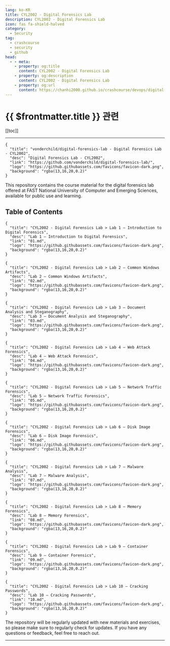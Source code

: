 ```yaml
---
lang: ko-KR
title: CYL2002 - Digital Forensics Lab
description: CYL2002 - Digital Forensics Lab
icon: fas fa-shield-halved
category:
  - Security
tag:
  - crashcourse
  - security
  - github
head:
  - - meta:
    - property: og:title
      content: CYL2002 - Digital Forensics Lab
    - property: og:description
      content: CYL2002 - Digital Forensics Lab
    - property: og:url
      content: https://chanhi2000.github.io/crashcourse/devops/digital-forensics-lab/
---
```


# {{ $frontmatter.title }} 관련

[[toc]]

---

```component VPCard
{
  "title": "vonderchild/digital-forensics-lab - Digital Forensics Lab - CYL2002",
  "desc": "Digital Forensics Lab - CYL2002",
  "link": "https://github.com/vonderchild/digital-forensics-lab/",
  "logo": "https://github.githubassets.com/favicons/favicon-dark.png",
  "background": "rgba(13,16,20,0.2)"
}
```

This repository contains the course material for the digital forensics lab offered at FAST National University of Computer and Emerging Sciences, available for public use and learning.

## Table of Contents

```component VPCard
{
  "title": "CYL2002 - Digital Forensics Lab > Lab 1 — Introduction to Digital Forensics",
  "desc": "Lab 1 — Introduction to Digital Forensics",
  "link": "01.md",
  "logo": "https://github.githubassets.com/favicons/favicon-dark.png",
  "background": "rgba(13,16,20,0.2)"
}
```

```component VPCard
{
  "title": "CYL2002 - Digital Forensics Lab > Lab 2 — Common Windows Artifacts",
  "desc": "Lab 2 — Common Windows Artifacts",
  "link": "02.md",
  "logo": "https://github.githubassets.com/favicons/favicon-dark.png",
  "background": "rgba(13,16,20,0.2)"
}
```

```component VPCard
{
  "title": "CYL2002 - Digital Forensics Lab > Lab 3 — Document Analysis and Steganography",
  "desc": "Lab 3 — Document Analysis and Steganography",
  "link": "03.md",
  "logo": "https://github.githubassets.com/favicons/favicon-dark.png",
  "background": "rgba(13,16,20,0.2)"
}
```

```component VPCard
{
  "title": "CYL2002 - Digital Forensics Lab > Lab 4 — Web Attack Forensics",
  "desc": "Lab 4 — Web Attack Forensics",
  "link": "04.md",
  "logo": "https://github.githubassets.com/favicons/favicon-dark.png",
  "background": "rgba(13,16,20,0.2)"
}
```

```component VPCard
{
  "title": "CYL2002 - Digital Forensics Lab > Lab 5 — Network Traffic Forensics",
  "desc": "Lab 5 — Network Traffic Forensics",
  "link": "05.md",
  "logo": "https://github.githubassets.com/favicons/favicon-dark.png",
  "background": "rgba(13,16,20,0.2)"
}
```

```component VPCard
{
  "title": "CYL2002 - Digital Forensics Lab > Lab 6 — Disk Image Forensics",
  "desc": "Lab 6 — Disk Image Forensics",
  "link": "06.md",
  "logo": "https://github.githubassets.com/favicons/favicon-dark.png",
  "background": "rgba(13,16,20,0.2)"
}
```

```component VPCard
{
  "title": "CYL2002 - Digital Forensics Lab > Lab 7 — Malware Analysis",
  "desc": "Lab 7 — Malware Analysis",
  "link": "07.md",
  "logo": "https://github.githubassets.com/favicons/favicon-dark.png",
  "background": "rgba(13,16,20,0.2)"
}
```

```component VPCard
{
  "title": "CYL2002 - Digital Forensics Lab > Lab 8 — Memory Forensics",
  "desc": "Lab 8 — Memory Forensics",
  "link": "08.md",
  "logo": "https://github.githubassets.com/favicons/favicon-dark.png",
  "background": "rgba(13,16,20,0.2)"
}
```

```component VPCard
{
  "title": "CYL2002 - Digital Forensics Lab > Lab 9 — Container Forensics",
  "desc": "Lab 9 — Container Forensics",
  "link": "09.md",
  "logo": "https://github.githubassets.com/favicons/favicon-dark.png",
  "background": "rgba(13,16,20,0.2)"
}
```

```component VPCard
{
  "title": "CYL2002 - Digital Forensics Lab > Lab 10 — Cracking Passwords",
  "desc": "Lab 10 — Cracking Passwords",
  "link": "10.md",
  "logo": "https://github.githubassets.com/favicons/favicon-dark.png",
  "background": "rgba(13,16,20,0.2)"
}
```

The repository will be regularly updated with new materials and exercises, so please make sure to regularly check for updates. If you have any questions or feedback, feel free to reach out.

---

<TagLinks />